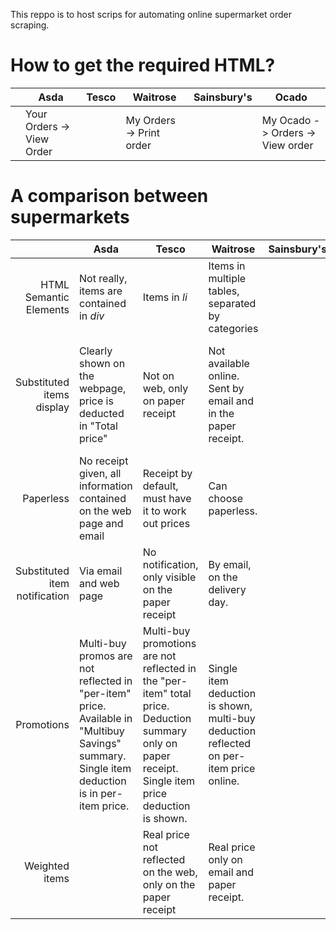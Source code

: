 This reppo is to host scrips for automating online supermarket order scraping.

# How to get the required HTML?
|      | Asda                      | Tesco | Waitrose                 | Sainsbury's | Ocado                            |
| ---: | ---                       | ---   | ---                      | ---         | ---                              |
|      | Your Orders -> View Order |       | My Orders -> Print order |             | My Ocado -> Orders -> View order |

# A comparison between supermarkets

|                               | Asda                                                                                                                                         | Tesco                                                                                                                                                | Waitrose                                                                                | Sainsbury's | Ocado                                                                                                                  |
| ---:                          | ---                                                                                                                                          | ---                                                                                                                                                  | ---                                                                                     | ---         | ---                                                                                                                    |
| HTML Semantic Elements        | Not really, items are contained in _div_                                                                                                     | Items in _li_                                                                                                                                        | Items in multiple tables, separated by categories                                       |             | _ul_, contained in 4 _div_                                                                                             |
| Substituted items display     | Clearly shown on the webpage, price is deducted in "Total price"                                                                             | Not on web, only on paper receipt                                                                                                                    | Not available online. Sent by email and in the paper receipt.                           |             | Displayed in a seperate tab (_div_). Email with enclosed PDF receipt                                                   |
| Paperless                     | No receipt given, all information contained on the web page and email                                                                        | Receipt by default, must have it to work out prices                                                                                                  | Can choose paperless.                                                                   |             | Only email and PDF receipt.                                                                                            |
| Substituted item notification | Via email and web page                                                                                                                       | No notification, only visible on the paper receipt                                                                                                   | By email, on the delivery day.                                                          |             | Email and web page.                                                                                                    |
| Promotions                    | Multi-buy promos are not reflected in "per-item" price. Available in "Multibuy Savings" summary. Single item deduction is in per-item price. | Multi-buy promotions are not reflected in the "per-item" total price. Deduction summary only on paper receipt. Single item price deduction is shown. | Single item deduction is shown, multi-buy deduction reflected on per-item price online. |             | Not all single item promo shows dedicted price. Multi-buy price is not reflected in per-item price. |
| Weighted items                |                                                                                                                                              | Real price not reflected on the web, only on the paper receipt                                                                                       | Real price only on email and paper receipt.                                             |             |                                                                                                                        |
